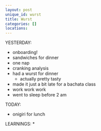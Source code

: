 ```yaml
---
layout: post
unique_id: wurst
title: Wurst
categories: []
locations: 
---
```


YESTERDAY:
* onboarding!
* sandwiches for dinner
* one nap
* cranking analysis
* had a wurst for dinner
  * actually pretty tasty
* made it just a bit late for a bachata class
* work work work
* went to sleep before 2 am

TODAY:
* onigiri for lunch

LEARNINGS:
* 
